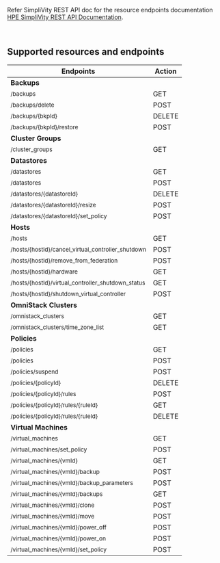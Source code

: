 Refer SimpliVity REST API doc for the resource endpoints documentation [HPE SimpliVity REST API Documentation](https://developer.hpe.com/api/simplivity/).

<br />

## Supported resources and endpoints

| Endpoints                                                                               | Action   |
| --------------------------------------------------------------------------------------- | -------- |
|     **Backups**
|<sub>/backups	</sub>                                                                    |GET       |
|<sub>/backups/delete  </sub>                                                             |POST      |
|<sub>/backups/{bkpId}  </sub>                                                            |DELETE    |
|<sub>/backups/{bkpId}/restore  </sub>                                                    |POST      |
|     **Cluster Groups**
|<sub>/cluster_groups  </sub>                                                             |GET       |
|     **Datastores**
|<sub>/datastores	</sub>                                                                |GET       |
|<sub>/datastores	</sub>                                                                |POST       |
|<sub>/datastores/{datastoreId}  </sub>                                                   |DELETE    |
|<sub>/datastores/{datastoreId}/resize  </sub>                                            |POST      |
|<sub>/datastores/{datastoreId}/set_policy  </sub>                                        |POST      |
|     **Hosts**
|<sub>/hosts	</sub>                                                                    |GET       |
|<sub>/hosts/{hostId}/cancel_virtual_controller_shutdown </sub>                 	  |POST      |
|<sub>/hosts/{hostId}/remove_from_federation  </sub>						|POST      |
|<sub>/hosts/{hostId}/hardware  </sub>						          |GET      |
|<sub>/hosts/{hostId}/virtual_controller_shutdown_status  </sub>                          |GET      |
|<sub>/hosts/{hostId}/shutdown_virtual_controller </sub>                                  |POST     |
|     **OmniStack Clusters**
|<sub>/omnistack_clusters	</sub>                                                        |GET       |
|<sub>/omnistack_clusters/time_zone_list  </sub>                                          |GET       |
|     **Policies**
|<sub>/policies	</sub>                                                                    |GET       |
|<sub>/policies</sub>                                                                     |POST      |
|<sub>/policies/suspend </sub>                                                            |POST      |
|<sub>/policies/{policyId} </sub>                                                         |DELETE    |
|<sub>/policies/{policyId}/rules </sub>                                                   |POST      |
|<sub>/policies/{policyId}/rules/{ruleId} </sub>                                          |GET       |
|<sub>/policies/{policyId}/rules/{ruleId} </sub>                                          |DELETE    |
|     **Virtual Machines**
|<sub>/virtual_machines	</sub>                                                            |GET       |
|<sub>/virtual_machines/set_policy	</sub>                                                |POST      |
|<sub>/virtual_machines/{vmId}	</sub>                                                    |GET       |
|<sub>/virtual_machines/{vmId}/backup	</sub>                                            |POST      |
|<sub>/virtual_machines/{vmId}/backup_parameters	</sub>                                |POST      |
|<sub>/virtual_machines/{vmId}/backups	</sub>                                            |GET       |
|<sub>/virtual_machines/{vmId}/clone	</sub>                                            |POST      |
|<sub>/virtual_machines/{vmId}/move	</sub>                                                |POST      |
|<sub>/virtual_machines/{vmId}/power_off	</sub>                                        |POST      |
|<sub>/virtual_machines/{vmId}/power_on	</sub>                                        |POST      |
|<sub>/virtual_machines/{vmId}/set_policy	</sub>                                        |POST      |
